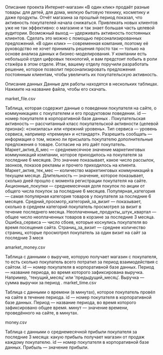 Описание проекта
Интернет-магазин «В один клик» продаёт разные товары: для детей, для дома, мелкую бытовую технику, косметику и даже продукты. Отчёт магазина за прошлый период показал, что активность покупателей начала снижаться. Привлекать новых клиентов уже не так эффективно: о магазине и так знает большая часть целевой аудитории. Возможный выход — удерживать активность постоянных клиентов. Сделать это можно с помощью персонализированных предложений.
«В один клик» — современная компания, поэтому её руководство не хочет принимать решения просто так — только на основе анализа данных и бизнес-моделирования. У компании есть небольшой отдел цифровых технологий, и вам предстоит побыть в роли стажёра в этом отделе. 
Итак, вашему отделу поручили разработать решение, которое позволит персонализировать предложения постоянным клиентам, чтобы увеличить их покупательскую активность.

Описание данных
Данные для работы находятся в нескольких таблицах. Нажмите на название файла, чтобы его скачать.

market_file.csv

Таблица, которая содержит данные о поведении покупателя на сайте, о коммуникациях с покупателем и его продуктовом поведении.
		id — номер покупателя в корпоративной базе данных
		.
		Покупательская активность — рассчитанный класс покупательской активности (целевой признак): «снизилась» или «прежний уровень».
		Тип сервиса — уровень сервиса, например «премиум» и «стандарт».
		Разрешить сообщать — информация о том, можно ли присылать покупателю дополнительные предложения о товаре. Согласие на это даёт покупатель.
		Маркет_актив_6_мес — среднемесячное значение маркетинговых коммуникаций компании, которое приходилось на покупателя за последние 6 месяцев. Это значние показывает, какое число рассылок, звонков, показов рекламы и прочего приходилось на клиента.
		Маркет_актив_тек_мес — количество маркетинговых коммуникаций в текущем месяце.
		Длительность — значение, которое показывает, сколько дней прошло с момента регистрации покупателя на сайте.
		Акционные_покупки — среднемесячная доля покупок по акции от общего числа покупок за последние 6 месяцев.
		Популярная_категория — самая популярная категория товаров у покупателя за последние 6 месяцев.
		Средний_просмотр_категорий_за_визит — показывает, сколько в среднем категорий покупатель просмотрел за визит в течение последнего месяца.
		Неоплаченные_продукты_штук_квартал — общее число неоплаченных товаров в корзине за последние 3 месяца.
		Ошибка_сервиса — число сбоев, которые коснулись покупателя во время посещения сайта.
		Страниц_за_визит — среднее количество страниц, которые просмотрел покупатель за один визит на сайт за последние 3 меся


аmarket_money.csv

Таблица с данными о выручке, которую получает магазин с покупателя, то есть сколько покупатель всего потратил за период взаимодействия с сайтом.
		id — номер покупателя в корпоративной базе данных.
		Период — название периода, во время которого зафиксирована выручка. Например, 'текущий_месяц' или 'предыдущий_месяц'.
		Выручка — сумма выручки за период
		.
market_time.csv

Таблица с данными о времени (в минутах), которое покупатель провёл на сайте в течение периода.
		id — номер покупателя в корпоративной базе данных.
		Период — название периода, во время которого зафиксировано общее время.
		минут — значение времени, проведённого на сайте, в минутах.

money.csv

Таблица с данными о среднемесячной прибыли покупателя за последние 3 месяца: какую прибыль получает магазин от продаж каждому покупателю.
		id — номер покупателя в корпоративной базе данных.
		Прибыль — значение прибыли.

